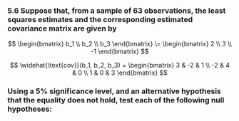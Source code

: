### 5.6 Suppose that, from a sample of 63 observations, the least squares estimates and the corresponding estimated covariance matrix are given by

$$
\begin{bmatrix}
b_1 \\ b_2 \\ b_3
\end{bmatrix}
\=
\begin{bmatrix}
2 \\ 3 \\ -1
\end{bmatrix}
$$

$$
\widehat{\text{cov}}(b_1, b_2, b_3) =
\begin{bmatrix}
3 & -2 & 1 \\
-2 & 4 & 0 \\
1 & 0 & 3
\end{bmatrix}
$$


### Using a 5% significance level, and an alternative hypothesis that the equality does not hold, test each of the following null hypotheses:
